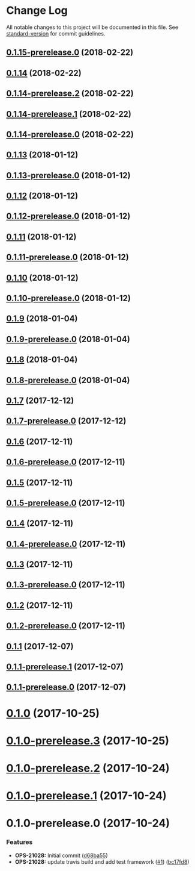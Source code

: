 # Change Log

All notable changes to this project will be documented in this file. See [standard-version](https://github.com/conventional-changelog/standard-version) for commit guidelines.

<a name="0.1.15-prerelease.0"></a>
## [0.1.15-prerelease.0](https://github.com/daxko/dxp-questions-ui/compare/v0.1.14...v0.1.15-prerelease.0) (2018-02-22)



<a name="0.1.14"></a>
## [0.1.14](https://github.com/daxko/dxp-questions-ui/compare/v0.1.14-prerelease.2...v0.1.14) (2018-02-22)



<a name="0.1.14-prerelease.2"></a>
## [0.1.14-prerelease.2](https://github.com/daxko/dxp-questions-ui/compare/v0.1.14-prerelease.1...v0.1.14-prerelease.2) (2018-02-22)



<a name="0.1.14-prerelease.1"></a>
## [0.1.14-prerelease.1](https://github.com/daxko/dxp-questions-ui/compare/v0.1.13...v0.1.14-prerelease.1) (2018-02-22)



<a name="0.1.14-prerelease.0"></a>
## [0.1.14-prerelease.0](https://github.com/daxko/dxp-questions-ui/compare/v0.1.13...v0.1.14-prerelease.0) (2018-02-22)



<a name="0.1.13"></a>
## [0.1.13](https://github.com/daxko/dxp-questions-ui/compare/v0.1.13-prerelease.0...v0.1.13) (2018-01-12)



<a name="0.1.13-prerelease.0"></a>
## [0.1.13-prerelease.0](https://github.com/daxko/dxp-questions-ui/compare/v0.1.12...v0.1.13-prerelease.0) (2018-01-12)



<a name="0.1.12"></a>
## [0.1.12](https://github.com/daxko/dxp-questions-ui/compare/v0.1.12-prerelease.0...v0.1.12) (2018-01-12)



<a name="0.1.12-prerelease.0"></a>
## [0.1.12-prerelease.0](https://github.com/daxko/dxp-questions-ui/compare/v0.1.11...v0.1.12-prerelease.0) (2018-01-12)



<a name="0.1.11"></a>
## [0.1.11](https://github.com/daxko/dxp-questions-ui/compare/v0.1.11-prerelease.0...v0.1.11) (2018-01-12)



<a name="0.1.11-prerelease.0"></a>
## [0.1.11-prerelease.0](https://github.com/daxko/dxp-questions-ui/compare/v0.1.10...v0.1.11-prerelease.0) (2018-01-12)



<a name="0.1.10"></a>
## [0.1.10](https://github.com/daxko/dxp-questions-ui/compare/v0.1.10-prerelease.0...v0.1.10) (2018-01-12)



<a name="0.1.10-prerelease.0"></a>
## [0.1.10-prerelease.0](https://github.com/daxko/dxp-questions-ui/compare/v0.1.9...v0.1.10-prerelease.0) (2018-01-12)



<a name="0.1.9"></a>
## [0.1.9](https://github.com/daxko/dxp-questions-ui/compare/v0.1.9-prerelease.0...v0.1.9) (2018-01-04)



<a name="0.1.9-prerelease.0"></a>
## [0.1.9-prerelease.0](https://github.com/daxko/dxp-questions-ui/compare/v0.1.8...v0.1.9-prerelease.0) (2018-01-04)



<a name="0.1.8"></a>
## [0.1.8](https://github.com/daxko/dxp-questions-ui/compare/v0.1.8-prerelease.0...v0.1.8) (2018-01-04)



<a name="0.1.8-prerelease.0"></a>
## [0.1.8-prerelease.0](https://github.com/daxko/dxp-questions-ui/compare/v0.1.7...v0.1.8-prerelease.0) (2018-01-04)



<a name="0.1.7"></a>
## [0.1.7](https://github.com/daxko/dxp-questions-ui/compare/v0.1.7-prerelease.0...v0.1.7) (2017-12-12)



<a name="0.1.7-prerelease.0"></a>
## [0.1.7-prerelease.0](https://github.com/daxko/dxp-questions-ui/compare/v0.1.6...v0.1.7-prerelease.0) (2017-12-12)



<a name="0.1.6"></a>
## [0.1.6](https://github.com/daxko/dxp-questions-ui/compare/v0.1.6-prerelease.0...v0.1.6) (2017-12-11)



<a name="0.1.6-prerelease.0"></a>
## [0.1.6-prerelease.0](https://github.com/daxko/dxp-questions-ui/compare/v0.1.5...v0.1.6-prerelease.0) (2017-12-11)



<a name="0.1.5"></a>
## [0.1.5](https://github.com/daxko/dxp-questions-ui/compare/v0.1.5-prerelease.0...v0.1.5) (2017-12-11)



<a name="0.1.5-prerelease.0"></a>
## [0.1.5-prerelease.0](https://github.com/daxko/dxp-questions-ui/compare/v0.1.4...v0.1.5-prerelease.0) (2017-12-11)



<a name="0.1.4"></a>
## [0.1.4](https://github.com/daxko/dxp-questions-ui/compare/v0.1.4-prerelease.0...v0.1.4) (2017-12-11)



<a name="0.1.4-prerelease.0"></a>
## [0.1.4-prerelease.0](https://github.com/daxko/dxp-questions-ui/compare/v0.1.3...v0.1.4-prerelease.0) (2017-12-11)



<a name="0.1.3"></a>
## [0.1.3](https://github.com/daxko/dxp-questions-ui/compare/v0.1.3-prerelease.0...v0.1.3) (2017-12-11)



<a name="0.1.3-prerelease.0"></a>
## [0.1.3-prerelease.0](https://github.com/daxko/dxp-questions-ui/compare/v0.1.2...v0.1.3-prerelease.0) (2017-12-11)



<a name="0.1.2"></a>
## [0.1.2](https://github.com/daxko/dxp-questions-ui/compare/v0.1.2-prerelease.0...v0.1.2) (2017-12-11)



<a name="0.1.2-prerelease.0"></a>
## [0.1.2-prerelease.0](https://github.com/daxko/dxp-questions-ui/compare/v0.1.1...v0.1.2-prerelease.0) (2017-12-11)



<a name="0.1.1"></a>
## [0.1.1](https://github.com/daxko/dxp-questions-ui/compare/v0.1.1-prerelease.1...v0.1.1) (2017-12-07)



<a name="0.1.1-prerelease.1"></a>
## [0.1.1-prerelease.1](https://github.com/daxko/dxp-questions-ui/compare/v0.1.1-prerelease.0...v0.1.1-prerelease.1) (2017-12-07)



<a name="0.1.1-prerelease.0"></a>
## [0.1.1-prerelease.0](https://github.com/daxko/dxp-questions-ui/compare/v0.1.0...v0.1.1-prerelease.0) (2017-12-07)



<a name="0.1.0"></a>
# [0.1.0](https://github.com/daxko/dxp-questions-ui/compare/v0.1.0-prerelease.3...v0.1.0) (2017-10-25)



<a name="0.1.0-prerelease.3"></a>
# [0.1.0-prerelease.3](https://github.com/daxko/dxp-questions-ui/compare/v0.1.0-prerelease.2...v0.1.0-prerelease.3) (2017-10-25)



<a name="0.1.0-prerelease.2"></a>
# [0.1.0-prerelease.2](https://github.com/daxko/dxp-questions-ui/compare/v0.1.0-prerelease.1...v0.1.0-prerelease.2) (2017-10-24)



<a name="0.1.0-prerelease.1"></a>
# [0.1.0-prerelease.1](https://github.com/daxko/dxp-questions-ui/compare/v0.1.0-prerelease.0...v0.1.0-prerelease.1) (2017-10-24)



<a name="0.1.0-prerelease.0"></a>
# 0.1.0-prerelease.0 (2017-10-24)


### Features

* **OPS-21028:** Initial commit ([d68ba55](https://github.com/daxko/dxp-questions-ui/commit/d68ba55))
* **OPS-21028:** update travis build and add test framework ([#1](https://github.com/daxko/dxp-questions-ui/issues/1)) ([bc17fd8](https://github.com/daxko/dxp-questions-ui/commit/bc17fd8))
